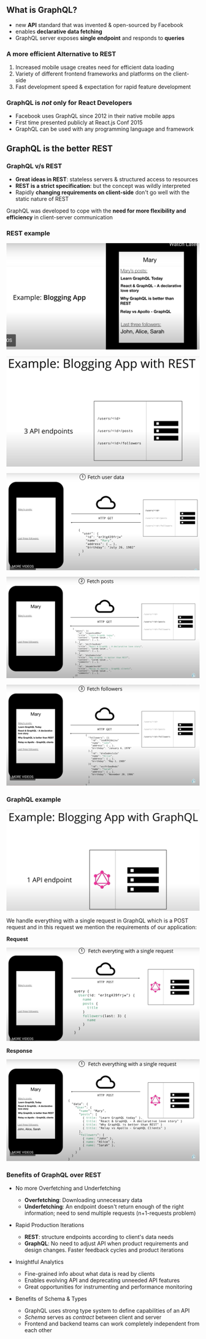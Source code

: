 ## What is GraphQL?

- new **API** standard that was invented & open-sourced by Facebook
- enables **declarative data fetching**
- GraphQL server exposes **single endpoint** and responds to **queries**

### A more efficient Alternative to REST

1. Increased mobile usage creates need for efficient data loading
2. Variety of different frontend frameworks and platforms on the client-side
3. Fast development speed & expectation for rapid feature development

### GraphQL is _not_ only for React Developers

- Facebook uses GraphQL since 2012 in their native mobile apps
- First time presented publicly at React.js Conf 2015
- GraphQL can be used with any programming language and framework

## GraphQL is the better REST

### GraphQL v/s REST

- **Great ideas in REST**: stateless servers & structured access to resources
- **REST is a strict specification**: but the concept was wildly interpreted
- Rapidly **changing requirements on client-side** don't go well with the static nature of REST

GraphQL was developed to cope with the **need for more flexibility and efficiency** in client-server communication

### REST example

![REST-API example](./resources/graphql_1_rest_ex.png)

![REST-API example contd.](./resources/graphql_2_rest_ex.png)

![REST-API example GET](./resources/graphql_3_rest_ex.png)

![REST-API example POST](./resources/graphql_4_rest_ex.png)

![REST-API example GET 2](./resources/graphql_5_rest_ex.png)

### GraphQL example

![GraphQL example](./resources/graphql_6_graphql_ex.png)

We handle everything with a single request in GraphQL which is a POST request and in this request we mention the requirements of our application:

**Request**

![GraphQL example Request](./resources/graphql_7_graphql_ex.png)

**Response**

![GraphQL example Response](./resources/graphql_8_graphql_ex.png)

### Benefits of GraphQL over REST

- No more Overfetching and Underfetching

  - **Overfetching**: Downloading unnecessary data
  - **Underfetching**: An endpoint doesn't return enough of the right information; need to send multiple requests (n+1-requests problem)

- Rapid Production Iterations

  - **REST**: structure endpoints according to client's data needs
  - **GraphQL**: No need to adjust API when product requirements and design changes. Faster feedback cycles and product iterations

- Insightful Analytics

  - Fine-grained info about what data is read by clients
  - Enables evolving API and deprecating unneeded API features
  - Great opportunities for instrumenting and performance monitoring

- Benefits of Schema & Types

  - GraphQL uses strong type system to define capabilities of an API
  - _Schema_ serves as _contract_ between client and server
  - Frontend and backend teams can work completely independent from each other
